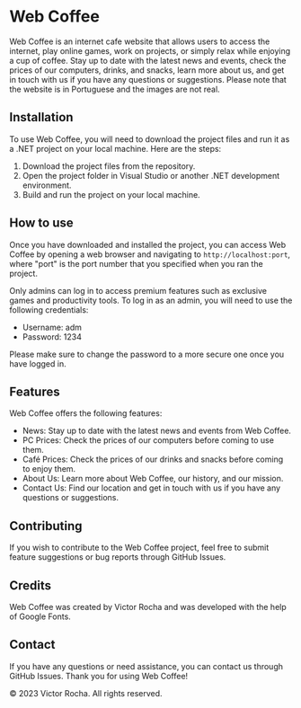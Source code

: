 # Web Coffee

Web Coffee is an internet cafe website that allows users to access the internet, play online games, work on projects, or simply relax while enjoying a cup of coffee. Stay up to date with the latest news and events, check the prices of our computers, drinks, and snacks, learn more about us, and get in touch with us if you have any questions or suggestions.
Please note that the website is in Portuguese and the images are not real.

## Installation

To use Web Coffee, you will need to download the project files and run it as a .NET project on your local machine. Here are the steps:

1. Download the project files from the repository.
2. Open the project folder in Visual Studio or another .NET development environment.
3. Build and run the project on your local machine.

## How to use

Once you have downloaded and installed the project, you can access Web Coffee by opening a web browser and navigating to `http://localhost:port`, where "port" is the port number that you specified when you ran the project.

Only admins can log in to access premium features such as exclusive games and productivity tools. To log in as an admin, you will need to use the following credentials:

- Username: adm
- Password: 1234

Please make sure to change the password to a more secure one once you have logged in.

## Features

Web Coffee offers the following features:

- News: Stay up to date with the latest news and events from Web Coffee.
- PC Prices: Check the prices of our computers before coming to use them.
- Café Prices: Check the prices of our drinks and snacks before coming to enjoy them.
- About Us: Learn more about Web Coffee, our history, and our mission.
- Contact Us: Find our location and get in touch with us if you have any questions or suggestions.

## Contributing

If you wish to contribute to the Web Coffee project, feel free to submit feature suggestions or bug reports through GitHub Issues.

## Credits

Web Coffee was created by Victor Rocha and was developed with the help of Google Fonts.

## Contact

If you have any questions or need assistance, you can contact us through GitHub Issues. Thank you for using Web Coffee!

© 2023 Victor Rocha. All rights reserved.
